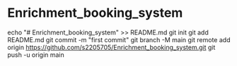 # Enrichment_booking_system
echo "# Enrichment_booking_system" >> README.md
git init
git add README.md
git commit -m "first commit"
git branch -M main
git remote add origin https://github.com/s2205705/Enrichment_booking_system.git
git push -u origin main
